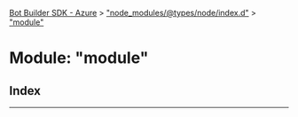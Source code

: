 [Bot Builder SDK - Azure](../README.md) > ["node_modules/@types/node/index.d"](../modules/_node_modules__types_node_index_d_.md) > ["module"](../modules/_node_modules__types_node_index_d_._module_.md)



# Module: "module"

## Index


---
